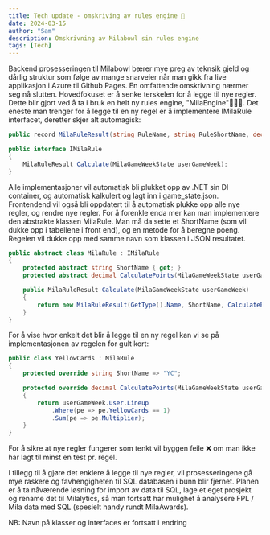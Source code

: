 ```yaml
---
title: Tech update - omskriving av rules engine 🤖
date: 2024-03-15
author: "Sam"
description: Omskrivning av Milabowl sin rules engine
tags: [Tech]
---
```


Backend prosesseringen til Milabowl bærer mye preg av teknsik gjeld og dårlig struktur som følge av mange snarveier når man gikk fra live
applikasjon i Azure til Github Pages. En omfattende omskrivning nærmer seg nå slutten. Hovedfokuset er å senke terskelen for å legge til 
nye regler. Dette blir gjort ved å ta i bruk en helt ny rules engine, "MilaEngine"🧙🏼‍♂️. Det eneste man trenger for å legge til en ny regel 
er å implementere IMilaRule interfacet, deretter skjer alt automagisk:

``` C#
public record MilaRuleResult(string RuleName, string RuleShortName, decimal Points);

public interface IMilaRule
{
    MilaRuleResult Calculate(MilaGameWeekState userGameWeek);
}
```

Alle implementasjoner vil automatisk bli plukket opp av .NET sin DI container, og automatisk kalkulert og lagt inn i game_state.json. 
Frontendend vil også bli oppdatert til å automatisk plukke opp alle nye regler, og rendre nye regler. For å forenkle enda mer kan man
implementere den abstrakte klassen MilaRule. Man må da sette et ShortName (som vil dukke opp i tabellene i front end), og en metode 
for å beregne poeng. Regelen vil dukke opp med samme navn som klassen i JSON resultatet.

``` C#
public abstract class MilaRule : IMilaRule
{
    protected abstract string ShortName { get; }
    protected abstract decimal CalculatePoints(MilaGameWeekState userGameWeek);

    public MilaRuleResult Calculate(MilaGameWeekState userGameWeek)
    {
        return new MilaRuleResult(GetType().Name, ShortName, CalculatePoints(userGameWeek));
    }
}
```

For å vise hvor enkelt det blir å legge til en ny regel kan vi se på implementasjonen av regelen for gult kort:

``` C#
public class YellowCards : MilaRule
{
    protected override string ShortName => "YC";

    protected override decimal CalculatePoints(MilaGameWeekState userGameWeek)
    {
        return userGameWeek.User.Lineup
            .Where(pe => pe.YellowCards == 1)
            .Sum(pe => pe.Multiplier);
    }
}
```

For å sikre at nye regler fungerer som tenkt vil byggen feile ❌ om man ikke har lagt til minst en test pr. regel.

I tillegg til å gjøre det enklere å legge til nye regler, vil prosesseringene gå mye raskere og favhengigheten til SQL databasen i bunn 
blir fjernet. Planen er å ta nåværende løsning for import av data til SQL, lage et eget prosjekt og rename det til Milalytics, så man
fortsatt har mulighet å analysere FPL / Mila data med SQL (spesielt handy rundt MilaAwards).

NB: Navn på klasser og interfaces er fortsatt i endring